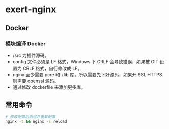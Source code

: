 # exert-nginx

## Docker

### 模块编译 Docker

- /src 为插件源码。
- config 文件必须是 LF 格式，Windows 下 CRLF 会导致错误，如果被 GIT 设置为 CRLF 格式，自行修改成 LF。
- nginx 至少需要 pcre 和 zlib 库，所以需要先下好源码，如果开 SSL HTTPS 则需要 openssl 源码。
- 通过修改 dockerfile 来添加更多库。


## 常用命令

```bash
# 修改配置后测试并重载配置
nginx -t && nginx -s reload
```